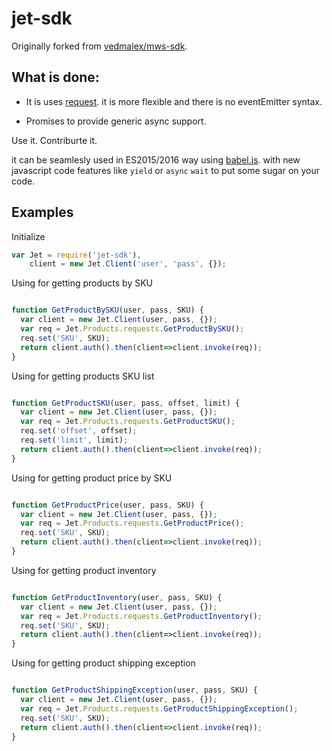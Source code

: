 jet-sdk
======

Originally forked from [vedmalex/mws-sdk](https://github.com/fjshadows/jet-sdk).

What is done:
-------------

 - It is uses [request](https://www.npmjs.com/package/request). it is more flexible and there is no eventEmitter syntax.

 - Promises to provide generic async support.

Use it. Contriburte it.

it can be seamlesly used in ES2015/2016 way using [babel.js](https://babeljs.io/).
with new javascript code features like `yield` or `async` `wait` to put some sugar on your code.

Examples
--------

Initialize

```javascript
var Jet = require('jet-sdk'),
    client = new Jet.Client('user', 'pass', {});
```

Using for getting products by SKU

```javascript

function GetProductBySKU(user, pass, SKU) {
  var client = new Jet.Client(user, pass, {});
  var req = Jet.Products.requests.GetProductBySKU();
  req.set('SKU', SKU);
  return client.auth().then(client=>client.invoke(req));
}

```

Using for getting products SKU list

```javascript

function GetProductSKU(user, pass, offset, limit) {
  var client = new Jet.Client(user, pass, {});
  var req = Jet.Products.requests.GetProductSKU();
  req.set('offset', offset);
  req.set('limit', limit);
  return client.auth().then(client=>client.invoke(req));
}

```

Using for getting product price by SKU

```javascript

function GetProductPrice(user, pass, SKU) {
  var client = new Jet.Client(user, pass, {});
  var req = Jet.Products.requests.GetProductPrice();
  req.set('SKU', SKU);
  return client.auth().then(client=>client.invoke(req));
}

```

Using for getting product inventory

```javascript

function GetProductInventory(user, pass, SKU) {
  var client = new Jet.Client(user, pass, {});
  var req = Jet.Products.requests.GetProductInventory();
  req.set('SKU', SKU);
  return client.auth().then(client=>client.invoke(req));
}

```

Using for getting product shipping exception

```javascript

function GetProductShippingException(user, pass, SKU) {
  var client = new Jet.Client(user, pass, {});
  var req = Jet.Products.requests.GetProductShippingException();
  req.set('SKU', SKU);
  return client.auth().then(client=>client.invoke(req));
}

```
